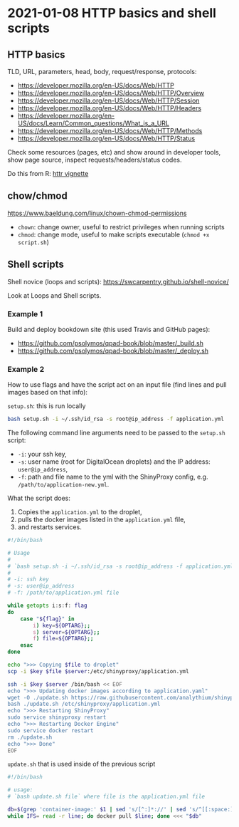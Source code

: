 # 2021-01-08 HTTP basics and shell scripts

## HTTP basics

TLD, URL, parameters, head, body, request/response, protocols:

- https://developer.mozilla.org/en-US/docs/Web/HTTP
- https://developer.mozilla.org/en-US/docs/Web/HTTP/Overview
- https://developer.mozilla.org/en-US/docs/Web/HTTP/Session
- https://developer.mozilla.org/en-US/docs/Web/HTTP/Headers
- https://developer.mozilla.org/en-US/docs/Learn/Common_questions/What_is_a_URL
- https://developer.mozilla.org/en-US/docs/Web/HTTP/Methods
- https://developer.mozilla.org/en-US/docs/Web/HTTP/Status

Check some resources (pages, etc) and show around in developer tools, show page source, inspect requests/headers/status codes.

Do this from R: [httr vignette](https://cran.r-project.org/web/packages/httr/vignettes/quickstart.html)

## chow/chmod

https://www.baeldung.com/linux/chown-chmod-permissions

- `chown`: change owner, useful to restrict privileges when running scripts
- `chmod`: change mode, useful to make scripts executable (`chmod +x script.sh`)

## Shell scripts

Shell novice (loops and scripts): https://swcarpentry.github.io/shell-novice/

Look at Loops and Shell scripts.

### Example 1

Build and deploy bookdown site (this used Travis and GitHub pages):

- https://github.com/psolymos/qpad-book/blob/master/_build.sh
- https://github.com/psolymos/qpad-book/blob/master/_deploy.sh

### Example 2

How to use flags and have the script act on an input file (find lines and pull images based on that info):

`setup.sh`: this is run locally

```bash
bash setup.sh -i ~/.ssh/id_rsa -s root@ip_address -f application.yml
```

The following command line arguments need to be passed to the `setup.sh` script:

- `-i`: your ssh key,
- `-s`: user name (root for DigitalOcean droplets) and the IP address: `user@ip_address`,
- `-f`: path and file name to the yml with the ShinyProxy config, e.g. `/path/to/application-new.yml`.

What the script does:

1. Copies the `application.yml` to the droplet,
3. pulls the docker images listed in the `application.yml` file,
4. and restarts services.


```bash
#!/bin/bash

# Usage 
#
# `bash setup.sh -i ~/.ssh/id_rsa -s root@ip_address -f application.yml`
#
# -i: ssh key
# -s: user@ip_address
# -f: /path/to/application.yml file

while getopts i:s:f: flag
do
    case "${flag}" in
        i) key=${OPTARG};;
        s) server=${OPTARG};;
        f) file=${OPTARG};;
    esac
done

echo ">>> Copying $file to droplet"
scp -i $key $file $server:/etc/shinyproxy/application.yml

ssh -i $key $server /bin/bash << EOF
echo ">>> Updating docker images according to application.yaml"
wget -O ./update.sh https://raw.githubusercontent.com/analythium/shinyproxy-1-click/master/digitalocean/update.sh
bash ./update.sh /etc/shinyproxy/application.yml
echo ">>> Restarting ShinyProxy"
sudo service shinyproxy restart
echo ">>> Restarting Docker Engine"
sudo service docker restart
rm ./update.sh
echo ">>> Done"
EOF
```

`update.sh` that is used inside of the previous script

```bash
#!/bin/bash

# usage:
# `bash update.sh file` where file is the application.yml file

db=$(grep 'container-image:' $1 | sed 's/[^:]*://' | sed 's/^[[:space:]]*//g')
while IFS= read -r line; do docker pull $line; done <<< "$db"
```
